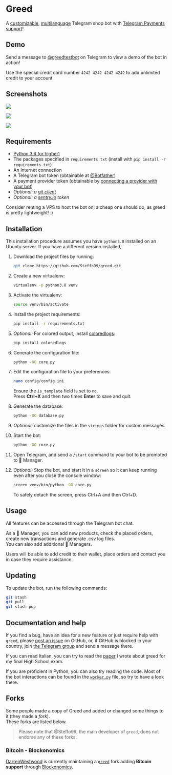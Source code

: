 # Greed

A [customizable](/config/template_config.ini), [multilanguage](/strings) Telegram shop bot with [Telegram Payments support](https://core.telegram.org/bots/payments)!  

## Demo

Send a message to [@greedtestbot](https://t.me/greedtestbot) on Telegram to view a demo of the bot in action!

Use the special credit card number `4242 4242 4242 4242` to add unlimited credit to your account. 

## Screenshots

![](https://i.imgur.com/FdT2tRV.png)

![](https://i.imgur.com/rDYWdUB.png)

![](https://i.imgur.com/9plMzO6.png)

## Requirements

* [Python 3.6 (or higher)](https://www.python.org/)
* The packages specified in `requirements.txt` (install with `pip install -r requirements.txt`)
* An Internet connection
* A Telegram bot token (obtainable at [@Botfather](https://t.me/Botfather))
* A payment provider token (obtainable by [connecting a provider with your bot](https://t.me/Botfather))
* _Optional: a [git client](https://git-scm.com/)_
* _Optional: a [sentry.io](https://sentry.io) token_

Consider renting a VPS to host the bot on; a cheap one should do, as greed is pretty lightweight! :)

## Installation

This installation procedure assumes you have `python3.8` installed on an Ubuntu server. If you have a different version installed, 

1. Download the project files by running:
   ```bash
   git clone https://github.com/Steffo99/greed.git
   ```

2. Create a new virtualenv:
   ```bash
   virtualenv -p python3.8 venv
   ```

3. Activate the virtualenv:
   ```bash
   source venv/bin/activate
   ```

4. Install the project requirements:
   ```bash
   pip install -r requirements.txt
   ```
   
5. _Optional:_ For colored output, install [coloredlogs](https://pypi.org/project/coloredlogs/):
   ```bash
   pip install coloredlogs
   ```

6. Generate the configuration file:
   ```bash
   python -OO core.py
   ```

7. Edit the configuration file to your preferences:
   ```bash
   nano config/config.ini
   ```
   Ensure the `is_template` field is set to `no`.  
   Press **Ctrl+X** and then two times **Enter** to save and quit.
   
8. Generate the database:
   ```bash
   python -OO database.py
   ```

9. _Optional:_ customize the files in the `strings` folder for custom messages.

10. Start the bot:
    ```bash
    python -OO core.py
    ```

11. Open Telegram, and send a `/start` command to your bot to be promoted to 💼 Manager.

12. _Optional:_ Stop the bot, and start it in a `screen` so it can keep running even after you close the console window:
    ```bash
    screen venv/bin/python -OO core.py
    ```
    To safely detach the screen, press Ctrl+A and then Ctrl+D.

## Usage

All features can be accessed through the Telegram bot chat.

As a 💼 Manager, you can add new products, check the placed orders, create new transactions and generate .csv log files.  
You can also add additional 💼 Managers.

Users will be able to add credit to their wallet, place orders and contact you in case they require assistance.

## Updating

To update the bot, run the following commands:

```bash
git stash
git pull
git stash pop
```

## Documentation and help

If you find a bug, have an idea for a new feature or just require help with `greed`, please [post an issue](https://github.com/Steffo99/greed/issues/new) on GitHub, or, if GitHub is blocked in your country, join [the Telegram group](https://t.me/greed_project) and send a message there.

If you can read Italian, you can try to read the [paper](https://docs.google.com/document/d/1f4MKVr0B7RSQfWTSa_6ZO0LM4nPpky_GX_qdls3EHtQ/edit?usp=sharing) I wrote about greed for my final High School exam.

If you are proficient in Python, you can also try reading the code. Most of the bot interactions can be found in the [`worker.py`](worker.py) file, so try to have a look there.

## Forks

Some people made a copy of Greed and added or changed some things to it (they made a _fork_).  
These forks are listed below.

> Please note that @Steffo99, the main developer of `greed`, does not endorse any of these forks.

### Bitcoin - Blockonomics

[DarrenWestwood](https://github.com/DarrenWestwood) is currently maintaining a [`greed`](https://github.com/DarrenWestwood/greed) fork adding **Bitcoin support** through [Blockonomics](https://www.blockonomics.co/).

